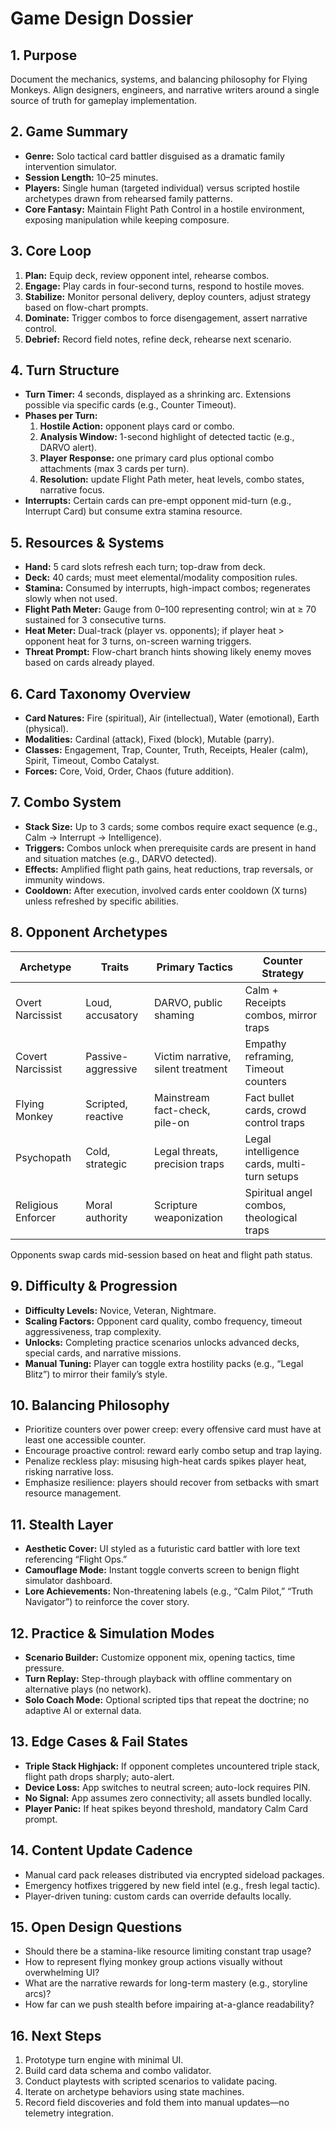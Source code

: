 # Game Design Dossier

## 1. Purpose
Document the mechanics, systems, and balancing philosophy for Flying Monkeys. Align designers, engineers, and narrative writers around a single source of truth for gameplay implementation.

## 2. Game Summary
- **Genre:** Solo tactical card battler disguised as a dramatic family intervention simulator.
- **Session Length:** 10–25 minutes.
- **Players:** Single human (targeted individual) versus scripted hostile archetypes drawn from rehearsed family patterns.
- **Core Fantasy:** Maintain Flight Path Control in a hostile environment, exposing manipulation while keeping composure.

## 3. Core Loop
1. **Plan:** Equip deck, review opponent intel, rehearse combos.
2. **Engage:** Play cards in four-second turns, respond to hostile moves.
3. **Stabilize:** Monitor personal delivery, deploy counters, adjust strategy based on flow-chart prompts.
4. **Dominate:** Trigger combos to force disengagement, assert narrative control.
5. **Debrief:** Record field notes, refine deck, rehearse next scenario.

## 4. Turn Structure
- **Turn Timer:** 4 seconds, displayed as a shrinking arc. Extensions possible via specific cards (e.g., Counter Timeout).
- **Phases per Turn:**
  1. **Hostile Action:** opponent plays card or combo.
  2. **Analysis Window:** 1-second highlight of detected tactic (e.g., DARVO alert).
  3. **Player Response:** one primary card plus optional combo attachments (max 3 cards per turn).
  4. **Resolution:** update Flight Path meter, heat levels, combo states, narrative focus.
- **Interrupts:** Certain cards can pre-empt opponent mid-turn (e.g., Interrupt Card) but consume extra stamina resource.

## 5. Resources & Systems
- **Hand:** 5 card slots refresh each turn; top-draw from deck.
- **Deck:** 40 cards; must meet elemental/modality composition rules.
- **Stamina:** Consumed by interrupts, high-impact combos; regenerates slowly when not used.
- **Flight Path Meter:** Gauge from 0–100 representing control; win at ≥ 70 sustained for 3 consecutive turns.
- **Heat Meter:** Dual-track (player vs. opponents); if player heat > opponent heat for 3 turns, on-screen warning triggers.
- **Threat Prompt:** Flow-chart branch hints showing likely enemy moves based on cards already played.

## 6. Card Taxonomy Overview
- **Card Natures:** Fire (spiritual), Air (intellectual), Water (emotional), Earth (physical).
- **Modalities:** Cardinal (attack), Fixed (block), Mutable (parry).
- **Classes:** Engagement, Trap, Counter, Truth, Receipts, Healer (calm), Spirit, Timeout, Combo Catalyst.
- **Forces:** Core, Void, Order, Chaos (future addition).

## 7. Combo System
- **Stack Size:** Up to 3 cards; some combos require exact sequence (e.g., Calm → Interrupt → Intelligence).
- **Triggers:** Combos unlock when prerequisite cards are present in hand and situation matches (e.g., DARVO detected).
- **Effects:** Amplified flight path gains, heat reductions, trap reversals, or immunity windows.
- **Cooldown:** After execution, involved cards enter cooldown (X turns) unless refreshed by specific abilities.

## 8. Opponent Archetypes
| Archetype | Traits | Primary Tactics | Counter Strategy |
| --- | --- | --- | --- |
| Overt Narcissist | Loud, accusatory | DARVO, public shaming | Calm + Receipts combos, mirror traps |
| Covert Narcissist | Passive-aggressive | Victim narrative, silent treatment | Empathy reframing, Timeout counters |
| Flying Monkey | Scripted, reactive | Mainstream fact-check, pile-on | Fact bullet cards, crowd control traps |
| Psychopath | Cold, strategic | Legal threats, precision traps | Legal intelligence cards, multi-turn setups |
| Religious Enforcer | Moral authority | Scripture weaponization | Spiritual angel combos, theological traps |

Opponents swap cards mid-session based on heat and flight path status.

## 9. Difficulty & Progression
- **Difficulty Levels:** Novice, Veteran, Nightmare.
- **Scaling Factors:** Opponent card quality, combo frequency, timeout aggressiveness, trap complexity.
- **Unlocks:** Completing practice scenarios unlocks advanced decks, special cards, and narrative missions.
- **Manual Tuning:** Player can toggle extra hostility packs (e.g., “Legal Blitz”) to mirror their family’s style.

## 10. Balancing Philosophy
- Prioritize counters over power creep: every offensive card must have at least one accessible counter.
- Encourage proactive control: reward early combo setup and trap laying.
- Penalize reckless play: misusing high-heat cards spikes player heat, risking narrative loss.
- Emphasize resilience: players should recover from setbacks with smart resource management.

## 11. Stealth Layer
- **Aesthetic Cover:** UI styled as a futuristic card battler with lore text referencing “Flight Ops.”
- **Camouflage Mode:** Instant toggle converts screen to benign flight simulator dashboard.
- **Lore Achievements:** Non-threatening labels (e.g., “Calm Pilot,” “Truth Navigator”) to reinforce the cover story.

## 12. Practice & Simulation Modes
- **Scenario Builder:** Customize opponent mix, opening tactics, time pressure.
- **Turn Replay:** Step-through playback with offline commentary on alternative plays (no network).
- **Solo Coach Mode:** Optional scripted tips that repeat the doctrine; no adaptive AI or external data.

## 13. Edge Cases & Fail States
- **Triple Stack Highjack:** If opponent completes uncountered triple stack, flight path drops sharply; auto-alert.
- **Device Loss:** App switches to neutral screen; auto-lock requires PIN.
- **No Signal:** App assumes zero connectivity; all assets bundled locally.
- **Player Panic:** If heat spikes beyond threshold, mandatory Calm Card prompt.

## 14. Content Update Cadence
- Manual card pack releases distributed via encrypted sideload packages.
- Emergency hotfixes triggered by new field intel (e.g., fresh legal tactic).
- Player-driven tuning: custom cards can override defaults locally.

## 15. Open Design Questions
- Should there be a stamina-like resource limiting constant trap usage?
- How to represent flying monkey group actions visually without overwhelming UI?
- What are the narrative rewards for long-term mastery (e.g., storyline arcs)?
- How far can we push stealth before impairing at-a-glance readability?

## 16. Next Steps
1. Prototype turn engine with minimal UI.
2. Build card data schema and combo validator.
3. Conduct playtests with scripted scenarios to validate pacing.
4. Iterate on archetype behaviors using state machines.
5. Record field discoveries and fold them into manual updates—no telemetry integration.
